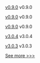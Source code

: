 
[v0.9.0](https://github.com/hyperledger/firefly-dataexchange-https/releases/tag/v0.9.0) v0.9.0

[v0.9.0](https://github.com/hyperledger/firefly-tokens-erc1155/releases/tag/v0.9.0) v0.9.0

[v0.9.0](https://github.com/hyperledger/firefly-fabconnect/releases/tag/v0.9.0) v0.9.0

[v3.0.4](https://github.com/hyperledger/firefly-ethconnect/releases/tag/v3.0.4) v3.0.4

[v3.0.3](https://github.com/hyperledger/firefly-ethconnect/releases/tag/v3.0.3) v3.0.3


[See more >>>](https://start-here.hyperledger.org/releases)
